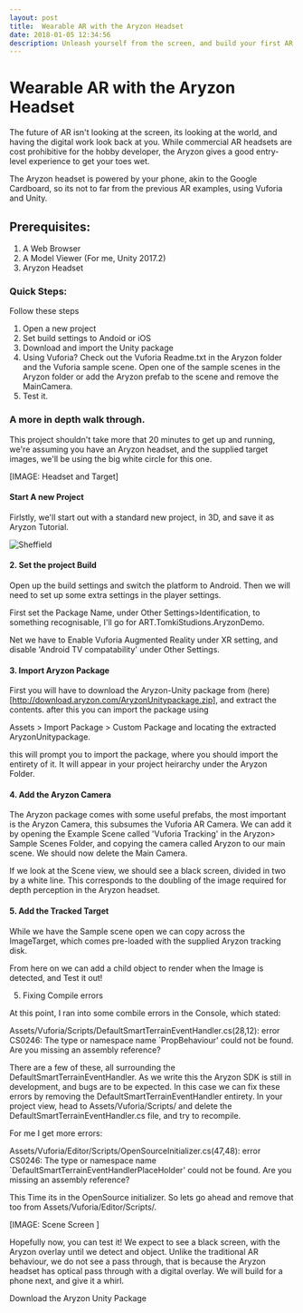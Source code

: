 ```yaml
---
layout: post
title:  Wearable AR with the Aryzon Headset
date: 2018-01-05 12:34:56
description: Unleash yourself from the screen, and build your first AR App with the Aryzon Headset
---
```


# Wearable AR with the Aryzon Headset

The future of AR isn't looking at the screen, its looking at the world, and having the digital work look back at you. While commercial AR headsets are cost prohibitive for the hobby developer, the Aryzon gives a good entry-level experience to get your toes wet.

The Aryzon headset is powered by your phone, akin to the Google Cardboard, so its not to far from the previous AR examples, using Vuforia and Unity.

## Prerequisites:

1. A Web Browser
2. A Model Viewer (For me, Unity 2017.2)
3. Aryzon Headset

### Quick Steps:
Follow these steps

1. Open a new project
2. Set build settings to Andoid or iOS
3. Download and import the Unity package
4. Using Vuforia? Check out the Vuforia Readme.txt in the Aryzon folder and the Vuforia sample scene.
Open one of the sample scenes in the Aryzon folder or add the Aryzon prefab to the scene and remove the MainCamera.
5. Test it.

### A more in depth walk through.

This project shouldn't take more that 20 minutes to get up and running, we're assuming you have an Aryzon headset, and the supplied target images, we'll be using the big white circle for this one.

[IMAGE: Headset and Target]

#### Start A new Project 

Firlstly, we'll start out with a standard new  project, in 3D, and save it as Aryzon Tutorial. 

<div class="img_row">
	<img style="max-height: 100%"  src="{{ site.baseurl }}/img/Blogs/Tracked_AR_Vuforia/Unity_Sheffield_AR.jpeg" alt=Sheffield in AR" title="Sheffield_in_AR"/>
	
</div>

#### 2. Set the project Build

Open up the build settings and switch the platform to Android. Then we will need to set up some extra settings in the player settings.

First set the Package Name, under Other Settings>Identification, to something recognisable, I'll go for ART.TomkiStudions.AryzonDemo.

Net we have to Enable Vuforia Augmented Reality under XR setting, and disable 'Android TV compatability' under Other Settings.

#### 3. Import Aryzon Package

First you will have to download the Aryzon-Unity package from (here)[http://download.aryzon.com/AryzonUnitypackage.zip], and extract the contents. after this you can import the package using 

Assets > Import Package > Custom Package and locating the extracted AryzonUnitypackage.

this will prompt you to import the package, where you should import the entirety of it. It will appear in your project heirarchy under the Aryzon Folder.

#### 4. Add the Aryzon Camera

The Aryzon package comes with some useful prefabs, the most important is the Aryzon Camera, this subsumes the Vuforia AR Camera. We can add it by opening the Example Scene called 'Vuforia Tracking' in the Aryzon> Sample Scenes Folder, and copying the camera called Aryzon to our main scene. We should now delete the Main Camera.

If we look at the Scene view, we should see a black screen, divided in two by a white line. This corresponds to the doubling of the image required for depth perception in the Aryzon headset. 

#### 5. Add the Tracked Target

While we have the Sample scene open we can copy across the ImageTarget, which comes pre-loaded with the supplied Aryzon tracking disk.

From here on we can add a child object to render when the Image is detected, and Test it out!

5. Fixing Compile errors

At this point, I ran into some combile errors in the Console, which stated:

Assets/Vuforia/Scripts/DefaultSmartTerrainEventHandler.cs(28,12): error CS0246: The type or namespace name `PropBehaviour' could not be found. Are you missing an assembly reference?

There are a few of these, all surrounding the DefaultSmartTerrainEventHandler. As we write this the Aryzon SDK is still in development, and bugs are to be expected. In this case we can fix these errors by removing the DefaultSmartTerrainEventHandler entirety. In your project view, head to Assets/Vuforia/Scripts/ and delete the DefaultSmartTerrainEventHandler.cs file, and try to recompile.

For me I get more errors:

Assets/Vuforia/Editor/Scripts/OpenSourceInitializer.cs(47,48): error CS0246: The type or namespace name `DefaultSmartTerrainEventHandlerPlaceHolder' could not be found. Are you missing an assembly reference?

 This Time its in the OpenSource initializer. So lets go ahead and remove that too from Assets/Vuforia/Editor/Scripts/.


[IMAGE: Scene Screen ]

 
Hopefully now, you can test it! We expect to see a black screen, with the Aryzon overlay until we detect and object. Unlike the traditional AR behaviour, we do not see a pass through, that is because the Aryzon headset has optical pass through with a digital overlay. We will build for a phone next, and give it a whirl.












Download the Aryzon Unity Package


